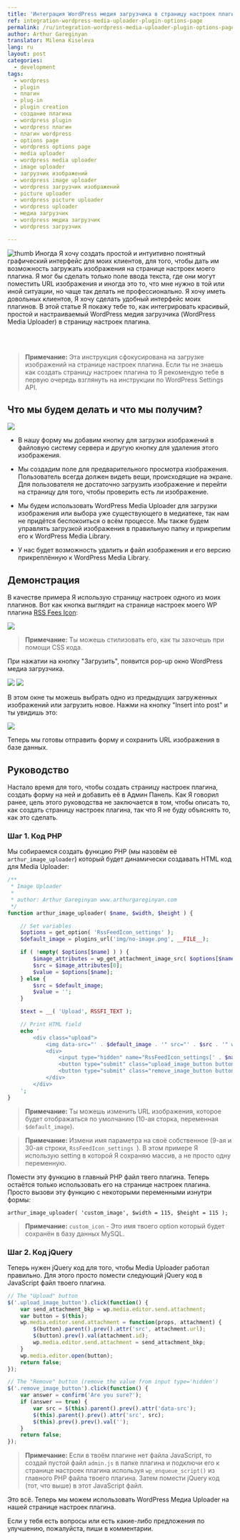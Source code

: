 ```yaml
---
title: 'Интеграция WordPress медия загрузчика в страницу настроек плагина'
ref: integration-wordpress-media-uploader-plugin-options-page
permalink: /ru/integration-wordpress-media-uploader-plugin-options-page.html
author: Arthur Gareginyan
translator: Milena Kiseleva
lang: ru
layout: post
categories:
  - development
tags:
  - wordpress
  - plugin
  - плагин
  - plug-in
  - plugin creation
  - создание плагина
  - wordpress plugin
  - wordpress плагин
  - плагин wordpress
  - options page
  - wordpress options page
  - media uploader
  - wordpress media uploader
  - image uploader
  - загрузчик изображений
  - wordpress image uploader
  - wordpress загрузчик изображений
  - picture uploader
  - wordpress picture uploader
  - wordpress uploader 
  - медиа загрузчик
  - wordpress медиа загрузчик
  - wordpress загрузчик

---
```


![thumb](/images/integration-wordpress-media-uploader-plugin-options-page/1.png)
Иногда Я хочу создать простой и интуитивно понятный графический интерфейс для моих клиентов, для того, чтобы дать им возможность загружать изображения на странице настроек моего плагина. Я мог бы сделать только поле ввода текста, где они могут поместить URL изображения и иногда это то, что мне нужно в той или иной ситуации, но чаще так делать не профессионально. Я хочу иметь довольных клиентов, Я хочу сделать удобный интерфейс моих плагинов. В этой статье Я покажу тебе то, как интегрировать красивый, простой и настраиваемый WordPress медия загрузчика (WordPress Media Uploader) в страницу настроек плагина.


<br><br>

> **Примечание:** Эта инструкция сфокусирована на загрузке изображений на странице настроек плагина. Если ты не знаешь как создать страницу настроек плагина то Я рекомендую тебе в первую очередь взглянуть на инструкции по WordPress Settings API.


## Что мы будем делать и что мы получим?

![](/images/integration-wordpress-media-uploader-plugin-options-page/1.png)

* В нашу форму мы добавим кнопку для загрузки изображений в файловую систему сервера и другую кнопку для удаления этого изображения.

* Мы создадим поле для предварительного просмотра изображения. Пользователь всегда должен видеть вещи, происходящие на экране. Для пользователя не достаточно загрузить изображение и перейти на страницу для того, чтобы проверить есть ли изображение.

* Мы будем использовать WordPress Media Uploader для загрузки изображения или выбора уже существующего в медиатеке, так нам не придётся беспокоиться о всём процессе. Мы также будем управлять загрузкой изображения в правильную папку и прикрепим его к WordPress Media Library.

* У нас будет возможность удалить и файл изображения и его версию прикреплённую к WordPress Media Library.



## Демонстрация

В качестве примера Я использую страницу настроек одного из моих плагинов. Вот как кнопка выглядит на странице настроек моего WP плагина [RSS Fees Icon](https://wordpress.org/plugins/rss-feed-icon/):

![](/images/integration-wordpress-media-uploader-plugin-options-page/2.png)

> **Примечание:** Ты можешь стилизовать его, как ты захочешь при помощи CSS кода.

При нажатии на кнопку "Загрузить", появится pop-up окно WordPress медиа загрузчика.

![](/images/integration-wordpress-media-uploader-plugin-options-page/3.png)
![](/images/integration-wordpress-media-uploader-plugin-options-page/4.png)

В этом окне ты можешь выбрать одно из предыдущих загруженных изображений или загрузить новое. Нажми на кнопку "Insert into post" и ты увидишь это:

![](/images/integration-wordpress-media-uploader-plugin-options-page/5.png)

Теперь мы готовы отправить форму и сохранить URL изображения в базе данных.



## Руководство

Настало время для того, чтобы создать страницу настроек плагина, создать форму на ней и добавить её в Админ Панель. Как Я говорил ранее, цель этого руководства не заключается в том, чтобы описать то, как создать страницу настроек плагина, так что Я не буду объяснять то, как это сделать.


### Шаг 1. Код PHP 

Мы собираемся создать функцию PHP (мы назовём её `arthur_image_uploader`) который будет динамически создавать HTML код для Media Uploader:


```php
/**
 * Image Uploader
 * 
 * author: Arthur Gareginyan www.arthurgareginyan.com
 */
function arthur_image_uploader( $name, $width, $height ) {

    // Set variables
    $options = get_option( 'RssFeedIcon_settings' );
    $default_image = plugins_url('img/no-image.png', __FILE__);

    if ( !empty( $options[$name] ) ) {
        $image_attributes = wp_get_attachment_image_src( $options[$name], array( $width, $height ) );
        $src = $image_attributes[0];
        $value = $options[$name];
    } else {
        $src = $default_image;
        $value = '';
    }

    $text = __( 'Upload', RSSFI_TEXT );

    // Print HTML field
    echo '
        <div class="upload">
            <img data-src="' . $default_image . '" src="' . $src . '" width="' . $width . 'px" height="' . $height . 'px" />
            <div>
                <input type="hidden" name="RssFeedIcon_settings[' . $name . ']" id="RssFeedIcon_settings[' . $name . ']" value="' . $value . '" />
                <button type="submit" class="upload_image_button button">' . $text . '</button>
                <button type="submit" class="remove_image_button button">&times;</button>
            </div>
        </div>
    ';
}
```

> **Примечание:** Ты можешь изменить URL изображения, которое будет отображаться по умолчанию (10-ая сторка, переменная `$default_image`).

> **Примечание:** Измени имя параметра на своё собственное (9-ая и 30-ая строки, `RssFeedIcon_settings `). В этом примере Я использую setting в которой Я сохраняю массив, а не просто одну переменную.

Помести эту функцию в главный PHP файл твего плагина. Теперь остаётся только использовать его на странице настроек плагина. Просто вызови эту функцию с некоторыми переменными изнутри формы:

```
arthur_image_uploader( 'custom_image', $width = 115, $height = 115 );
```

> **Примечание:** `custom_icon` - Это имя твоего option который будет сохранён в базу данных MySQL.



### Шаг 2. Код jQuery 

Теперь нужен jQuery код для того, чтобы Media Uploader работал правильно. Для этого просто помести следующий jQuery код в JavaScript файл твоего плагина.

```js
// The "Upload" button
$('.upload_image_button').click(function() {
	var send_attachment_bkp = wp.media.editor.send.attachment;
	var button = $(this);
	wp.media.editor.send.attachment = function(props, attachment) {
		$(button).parent().prev().attr('src', attachment.url);
		$(button).prev().val(attachment.id);
		wp.media.editor.send.attachment = send_attachment_bkp;
	}
	wp.media.editor.open(button);
	return false;
});

// The "Remove" button (remove the value from input type='hidden')
$('.remove_image_button').click(function() {
	var answer = confirm('Are you sure?');
	if (answer == true) {
		var src = $(this).parent().prev().attr('data-src');
		$(this).parent().prev().attr('src', src);
		$(this).prev().prev().val('');
	}
	return false;
});
```

> **Примечание:** Если в твоём плагине нет файла JavaScript, то создай пустой файл `admin.js` в папке плагина и подключи его к странице настроек плагина используя `wp_enqueue_script()` из главного PHP файла твоего плагина. Затем помести jQuery код (тот, что выше) в этот JavaScript файл.


Это всё. Теперь мы можем использовать WordPress Медиа Uploader на нашей странице настроек плагина.

Если у тебя есть вопросы или есть какие-либо предложения по улучшению, пожалуйста, пиши в комментарии.
